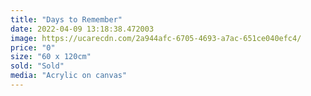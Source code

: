 ```yaml
---
title: "Days to Remember"
date: 2022-04-09 13:18:38.472003
image: https://ucarecdn.com/2a944afc-6705-4693-a7ac-651ce040efc4/
price: "0"
size: "60 x 120cm"
sold: "Sold"
media: "Acrylic on canvas"
---
```


